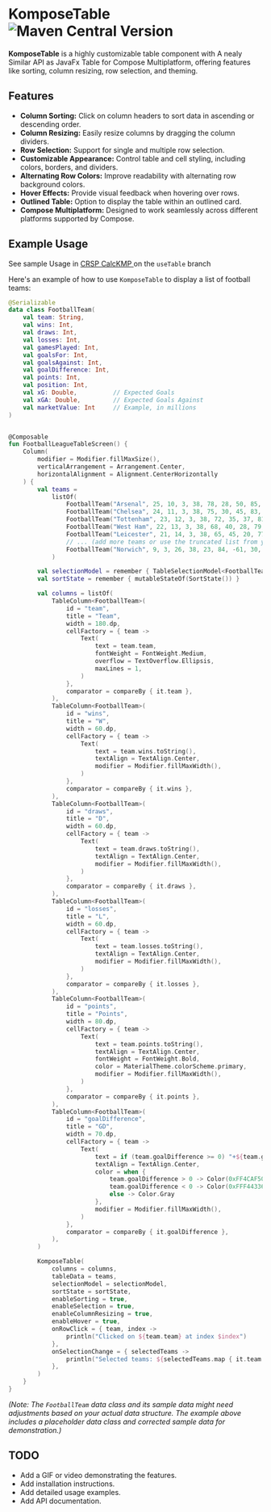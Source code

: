 # KomposeTable ![Maven Central Version](https://img.shields.io/maven-central/v/io.github.stephenwanjala/komposetable)

**KomposeTable** is a highly customizable table component with A nealy Similar API as JavaFx Table for Compose Multiplatform, offering features like sorting, column resizing, row selection, and theming.

## Features

*   **Column Sorting:** Click on column headers to sort data in ascending or descending order.
*   **Column Resizing:** Easily resize columns by dragging the column dividers.
*   **Row Selection:** Support for single and multiple row selection.
*   **Customizable Appearance:** Control table and cell styling, including colors, borders, and dividers.
*   **Alternating Row Colors:** Improve readability with alternating row background colors.
*   **Hover Effects:** Provide visual feedback when hovering over rows.
*   **Outlined Table:** Option to display the table within an outlined card.
*   **Compose Multiplatform:** Designed to work seamlessly across different platforms supported by Compose.

## Example Usage
See sample Usage in [CRSP CalcKMP ](https://github.com/stephenWanjala/CRSPCalcKMp/tree/useTable) on the `useTable` branch

Here's an example of how to use `KomposeTable` to display a list of football teams:

```kotlin
@Serializable
data class FootballTeam(
    val team: String,
    val wins: Int,
    val draws: Int,
    val losses: Int,
    val gamesPlayed: Int,
    val goalsFor: Int,
    val goalsAgainst: Int,
    val goalDifference: Int,
    val points: Int,
    val position: Int,      
    val xG: Double,          // Expected Goals
    val xGA: Double,         // Expected Goals Against
    val marketValue: Int     // Example, in millions
)


@Composable
fun FootballLeagueTableScreen() {
    Column(
        modifier = Modifier.fillMaxSize(),
        verticalArrangement = Arrangement.Center,
        horizontalAlignment = Alignment.CenterHorizontally
    ) {
        val teams =
            listOf(
                FootballTeam("Arsenal", 25, 10, 3, 38, 78, 28, 50, 85, 1, 58.0, 22.0, 88),
                FootballTeam("Chelsea", 24, 11, 3, 38, 75, 30, 45, 83, 2, 57.5, 21.5, 85),
                FootballTeam("Tottenham", 23, 12, 3, 38, 72, 35, 37, 81, 3, 55.0, 20.0, 82),
                FootballTeam("West Ham", 22, 13, 3, 38, 68, 40, 28, 79, 4, 50.0, 18.0, 79),
                FootballTeam("Leicester", 21, 14, 3, 38, 65, 45, 20, 77, 5, 48.5, 17.5, 76),
                // ... (add more teams or use the truncated list from your example)
                FootballTeam("Norwich", 9, 3, 26, 38, 23, 84, -61, 30, 20, 18.0, 50.0, 40) // Example of a last place team
            )

        val selectionModel = remember { TableSelectionModel<FootballTeam>() }
        val sortState = remember { mutableStateOf(SortState()) }

        val columns = listOf(
            TableColumn<FootballTeam>(
                id = "team",
                title = "Team",
                width = 180.dp,
                cellFactory = { team ->
                    Text(
                        text = team.team,
                        fontWeight = FontWeight.Medium,
                        overflow = TextOverflow.Ellipsis,
                        maxLines = 1,
                    )
                },
                comparator = compareBy { it.team },
            ),
            TableColumn<FootballTeam>(
                id = "wins",
                title = "W",
                width = 60.dp,
                cellFactory = { team ->
                    Text(
                        text = team.wins.toString(),
                        textAlign = TextAlign.Center,
                        modifier = Modifier.fillMaxWidth(),
                    )
                },
                comparator = compareBy { it.wins },
            ),
            TableColumn<FootballTeam>(
                id = "draws",
                title = "D",
                width = 60.dp,
                cellFactory = { team ->
                    Text(
                        text = team.draws.toString(),
                        textAlign = TextAlign.Center,
                        modifier = Modifier.fillMaxWidth(),
                    )
                },
                comparator = compareBy { it.draws },
            ),
            TableColumn<FootballTeam>(
                id = "losses",
                title = "L",
                width = 60.dp,
                cellFactory = { team ->
                    Text(
                        text = team.losses.toString(),
                        textAlign = TextAlign.Center,
                        modifier = Modifier.fillMaxWidth(),
                    )
                },
                comparator = compareBy { it.losses },
            ),
            TableColumn<FootballTeam>(
                id = "points",
                title = "Points",
                width = 80.dp,
                cellFactory = { team ->
                    Text(
                        text = team.points.toString(),
                        textAlign = TextAlign.Center,
                        fontWeight = FontWeight.Bold,
                        color = MaterialTheme.colorScheme.primary,
                        modifier = Modifier.fillMaxWidth(),
                    )
                },
                comparator = compareBy { it.points },
            ),
            TableColumn<FootballTeam>(
                id = "goalDifference",
                title = "GD",
                width = 70.dp,
                cellFactory = { team ->
                    Text(
                        text = if (team.goalDifference >= 0) "+${team.goalDifference}" else team.goalDifference.toString(),
                        textAlign = TextAlign.Center,
                        color = when {
                            team.goalDifference > 0 -> Color(0xFF4CAF50)
                            team.goalDifference < 0 -> Color(0xFFF44336)
                            else -> Color.Gray
                        },
                        modifier = Modifier.fillMaxWidth(),
                    )
                },
                comparator = compareBy { it.goalDifference },
            ),
        )

        KomposeTable(
            columns = columns,
            tableData = teams,
            selectionModel = selectionModel,
            sortState = sortState,
            enableSorting = true,
            enableSelection = true,
            enableColumnResizing = true,
            enableHover = true,
            onRowClick = { team, index ->
                println("Clicked on ${team.team} at index $index")
            },
            onSelectionChange = { selectedTeams ->
                println("Selected teams: ${selectedTeams.map { it.team }}")
            },
        )
    }
}
```
*(Note: The `FootballTeam` data class and its sample data might need adjustments based on your actual data structure. The example above includes a placeholder data class and corrected sample data for demonstration.)*

## TODO

*   Add a GIF or video demonstrating the features.
*   Add installation instructions.
*   Add detailed usage examples.
*   Add API documentation.
